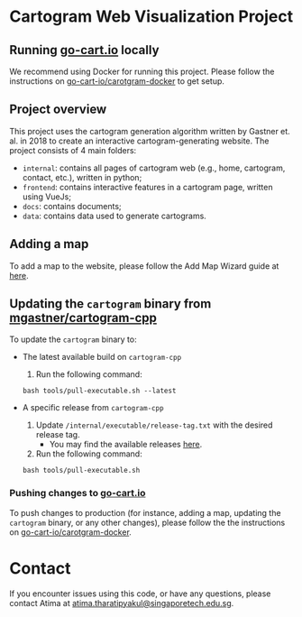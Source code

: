 # Cartogram Web Visualization Project

## Running [go-cart.io](https://go-cart.io) locally

We recommend using Docker for running this project. Please follow the instructions on [go-cart-io/carotgram-docker](https://github.com/go-cart-io/cartogram-docker) to get setup.

## Project overview

This project uses the cartogram generation algorithm written by Gastner et. al. in 2018 to create an interactive cartogram-generating website. The project consists of 4 main folders:

- `internal`: contains all pages of cartogram web (e.g., home, cartogram, contact, etc.), written in python;
- `frontend`: contains interactive features in a cartogram page, written using VueJs;
- `docs`: contains documents;
- `data`: contains data used to generate cartograms.


## Adding a map

To add a map to the website, please follow the Add Map Wizard guide at [here](docs/addmap/addmap.md).

## Updating the `cartogram` binary from [mgastner/cartogram-cpp](https://github.com/mgastner/cartogram-cpp)

To update the `cartogram` binary to:

- The latest available build on `cartogram-cpp`
    1. Run the following command:

  ```shell script
  bash tools/pull-executable.sh --latest
  ```

- A specific release from `cartogram-cpp`
    1. Update `/internal/executable/release-tag.txt` with the desired release tag.
       -  You may find the available releases [here](https://github.com/mgastner/cartogram-cpp/releases).
    2. Run the following command:

  ```shell script
  bash tools/pull-executable.sh
  ```
### Pushing changes to [go-cart.io](https://go-cart.io)

To push changes to production (for instance, adding a map, updating the `cartogram` binary, or any other changes), please follow the the instructions on [go-cart-io/carotgram-docker](https://github.com/go-cart-io/cartogram-docker).

# Contact

If you encounter issues using this code, or have any questions, please contact Atima at atima.tharatipyakul@singaporetech.edu.sg.
